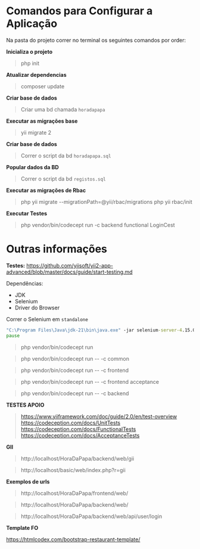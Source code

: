 # Comandos para Configurar a Aplicação

Na pasta do projeto correr no terminal os seguintes comandos por order:

**Inicializa o projeto**
>php init

**Atualizar dependencias**
>composer update

**Criar base de dados**
>Criar uma bd chamada `horadapapa`

**Executar as migrações base**
>yii migrate 2

**Criar base de dados**
>Correr o script da bd `horadapapa.sql`

**Popular dados da BD**
>Correr o script da bd `registos.sql`

**Executar as migrações de Rbac**
>php yii migrate --migrationPath=@yii/rbac/migrations
>php yii rbac/init

**Executar Testes**
>php vendor/bin/codecept run -c backend functional LoginCest

# Outras informações

**Testes:**
https://github.com/yiisoft/yii2-app-advanced/blob/master/docs/guide/start-testing.md

Dependências:
- JDK
- Selenium
- Driver do Browser

Correr o Selenium em `standalone`
```bat
"C:\Program Files\Java\jdk-21\bin\java.exe" -jar selenium-server-4.15.0.jar standalone
pause
```

>php vendor/bin/codecept run

>php vendor/bin/codecept run -- -c common

>php vendor/bin/codecept run -- -c frontend

>php vendor/bin/codecept run -- -c frontend acceptance

>php vendor/bin/codecept run -- -c backend


**TESTES APOIO**
>https://www.yiiframework.com/doc/guide/2.0/en/test-overview
> https://codeception.com/docs/UnitTests
> https://codeception.com/docs/FunctionalTests
> https://codeception.com/docs/AcceptanceTests


**GII**
>http://localhost/HoraDaPapa/backend/web/gii

>http://localhost/basic/web/index.php?r=gii

**Exemplos de urls**
>http://localhost/HoraDaPapa/frontend/web/

>http://localhost/HoraDaPapa/backend/web/

>http://localhost/HoraDaPapa/backend/web/api/user/login

**Template FO**

https://htmlcodex.com/bootstrap-restaurant-template/